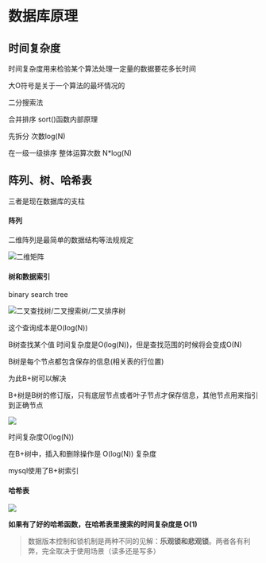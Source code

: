 # 数据库原理

## 时间复杂度

时间复杂度用来检验某个算法处理一定量的数据要花多长时间

大O符号是关于一个算法的最坏情况的

二分搜索法



合并排序 sort()函数内部原理

先拆分  次数log(N)

在一级一级排序 整体运算次数 N*log(N)



## 阵列、树、哈希表

三者是现在数据库的支柱

#### 阵列

二维阵列是最简单的数据结构等法规规定

![二维矩阵](http://ww2.sinaimg.cn/large/7cc829d3jw1f3drdpqm1oj20cl0apdhp.jpg)

#### 树和数据索引

binary search tree 

![二叉查找树/二叉搜索树/二叉排序树](http://jbcdn2.b0.upaiyun.com/2016/05/432222c9e8cd2d665083915430ae1a2e.png)

这个查询成本是O(log(N))

B树查找某个值 时间复杂度是O(log(N))，但是查找范围的时候将会变成O(N)

B树是每个节点都包含保存的信息(相关表的行位置)

为此B+树可以解决

B+树是B树的修订版，只有底层节点或者叶子节点才保存信息，其他节点用来指引到正确节点

![](http://jbcdn2.b0.upaiyun.com/2016/05/15c4b064af9ac7f357404a1b17ff1cae.png)

时间复杂度O(log(N))

在B+树中，插入和删除操作是 O(log(N)) 复杂度

mysql使用了B+树索引

#### 哈希表

![](http://ww1.sinaimg.cn/large/7cc829d3jw1f3drdsruaqj20hp09075r.jpg)

**如果有了好的哈希函数，在哈希表里搜索的时间复杂度是 O(1)**





> 数据版本控制和锁机制是两种不同的见解：**乐观锁和悲观锁**。两者各有利弊，完全取决于使用场景（读多还是写多）

